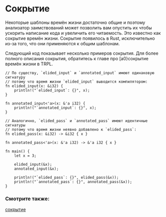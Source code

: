 # Сокрытие

Некоторые шаблоны времён жизни достаточно общие и поэтому 
анализатор заимствований может позволить вам опустить их чтобы 
ускорить написание кода и увеличить его читаемость.
Это известно как сокрытие времён жизни. Сокрытие появилось в Rust, 
исключительно из-за того, что они применяются к общим шаблонам.

Следующий код показывает несколько примеров сокрытия. Для более полного описания сокрытия, обратитесь к главе про [a0}сокрытие времён жизни в TRPL.

```rust,editable
// По существу, `elided_input` и `annotated_input` имеют одинаковую сигнатуру
// потому что время жизни `elided_input` выводится компилятором:
fn elided_input(x: &i32) {
    println!("`elided_input`: {}", x);
}

fn annotated_input<'a>(x: &'a i32) {
    println!("`annotated_input`: {}", x);
}

// Аналогично, `elided_pass` и `annotated_pass` имеют идентичные сигнатуры
// потому что время жизни неявно добавлено к `elided_pass`:
fn elided_pass(x: &i32) -> &i32 { x }

fn annotated_pass<'a>(x: &'a i32) -> &'a i32 { x }

fn main() {
    let x = 3;

    elided_input(&x);
    annotated_input(&x);

    println!("`elided_pass`: {}", elided_pass(&x));
    println!("`annotated_pass`: {}", annotated_pass(&x));
}
```

### Смотрите также:

[сокрытие](https://doc.rust-lang.org/book/ch10-03-lifetime-syntax.html#lifetime-elision)
